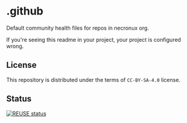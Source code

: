 <!--
# ==-----------------------------------------------------------== #
# SPDX-FileCopyrightText: © 2025 Nayan Patil <nayantsg@proton.me>
#
# SPDX-License-Identifier: CC-BY-SA-4.0
# ==-----------------------------------------------------------== #
-->

# .github

Default community health files for repos in necronux org.

If you're seeing this readme in your project, your project is configured wrong.

## License

This repository is distributed under the terms of `CC-BY-SA-4.0` license.

## Status

[![REUSE status](https://api.reuse.software/badge/github.com/necronux/.github)](https://api.reuse.software/info/github.com/necronux/.github)
